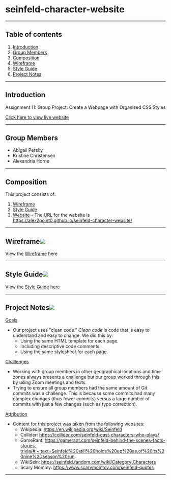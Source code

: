 # seinfeld-character-website
---

## Table of contents
1. [Introduction](#introduction)
2. [Group Members](#group-members)
3. [Composition](#composition)
4. [Wireframe](#wireframe)
5. [Style Guide](#style-guide)
6. [Project Notes](#project-notes)
---

## Introduction

Assignment 11: Group Project: Create a Webpage with Organized CSS Styles

[Click here to view live website](https://alex2point0.github.io/seinfeld-character-website/)

---

## Group Members

* Abigail Persky
* Kristine Christensen
* Alexandria Horne

---

## Composition

This project consists of:
1. [Wireframe](Wireframe_Final.pptx) 
2. [Style Guide](Group5StyleGuide.pdf)
3. [Website](./website) -
The URL for the website is https://alex2point0.github.io/seinfeld-character-website/
---

## Wireframe[![](./docs/img/pin.svg)](#wireframe)

View the [Wireframe](Wireframe_Final.pptx) here

---

## Style Guide[![](./docs/img/pin.svg)](#style-guide)
 
View the [Style Guide](Group5StyleGuide.pdf) here

---

## Project Notes[![](./docs/img/pin.svg)](#project-notes)
<u>Goals</u>
* Our project uses "clean code." <i>Clean code</i> is code that is easy to understand and easy to change.
We did this by:
    * Using the same HTML template for each page.
    * Including descriptive code comments
    * Using the same stylesheet for each page.


<u>Challenges</u>
* Working with group members in other geographical locations and time zones always presents a challenge but our group worked through this by using Zoom meetings and texts.
* Trying to ensure all group members had the same amount of Git commits was a challenge. This is because some commits had many complex changes (thus fewer commits) versus a large number of commits with just a few changes (such as typo correction).

<u>Attribution</u>
* Content for this project was taken from the following websites:
    * Wikipedia: https://en.wikipedia.org/wiki/Seinfeld
    * Collider: https://collider.com/seinfeld-cast-characters-who-plays/
    * GameRant: https://gamerant.com/seinfeld-behind-the-scenes-facts-stories-trivia/#:~:text=Seinfeld%20still%20holds%20up%20as,of%20its%20nine%2Dseason%20run.
    * WikiSein: https://seinfeld.fandom.com/wiki/Category:Characters 
    * Scary Mommy: https://www.scarymommy.com/seinfeld-quotes

---